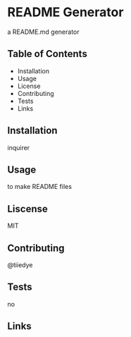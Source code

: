 # README Generator
a README.md generator

## Table of Contents
* Installation
* Usage
* License
* Contributing
* Tests
* Links

## Installation
inquirer

## Usage
to make README files

## Liscense
MIT

## Contributing
@tiiedye

## Tests
no

## Links
